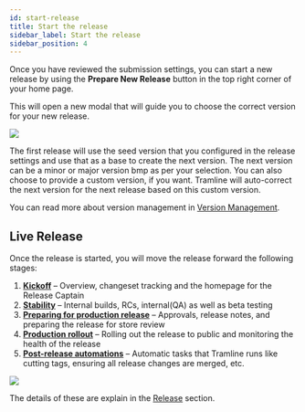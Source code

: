 ```yaml
---
id: start-release
title: Start the release
sidebar_label: Start the release
sidebar_position: 4
---
```


Once you have reviewed the submission settings, you can start a new release by using the **Prepare New Release** button in the top right corner of your home page.

This will open a new modal that will guide you to choose the correct version for your new release.

![](/img/prepare-new-release.png)

The first release will use the seed version that you configured in the release settings and use that as a base to create the next version. The next version can be a minor or major version bmp as per your selection. You can also choose to provide a custom version, if you want. Tramline will auto-correct the next version for the next release based on this custom version.

You can read more about version management in [Version Management](/using-tramline/version-management).

## Live Release

Once the release is started, you will move the release forward the following stages:

1. [**Kickoff**](/using-tramline/working-pane/overview) – Overview, changeset tracking and the homepage for the Release Captain
2. [**Stability**](/using-tramline/working-pane/stability) – Internal builds, RCs, internal(QA) as well as beta testing
3. [**Preparing for production release**](/using-tramline/working-pane/metadata) – Approvals, release notes, and preparing the release for store review
4. [**Production rollout**](/using-tramline/working-pane/store-releases) – Rolling out the release to public and monitoring the health of the release
5. [**Post-release automations**](/using-tramline/working-pane/finalization) – Automatic tasks that Tramline runs like cutting tags, ensuring all release changes are merged, etc.

![](/img/live-release.png)

The details of these are explain in the [Release](/using-tramline/working-pane) section.
